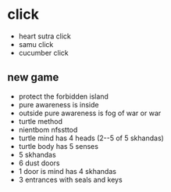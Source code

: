 # click

- heart sutra click
- samu click
- cucumber click

## new game 

- protect the forbidden island
- pure awareness is inside
- outside pure awareness is fog of war or war
- turtle method
- nientbom nfssttod
- turtle mind has 4 heads (2--5 of 5 skhandas)
- turtle body has 5 senses
- 5 skhandas
- 6 dust doors
- 1 door is mind has 4 skhandas
- 3 entrances with seals and keys